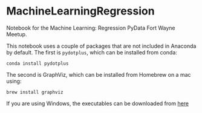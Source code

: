 # MachineLearningRegression
Notebook for the Machine Learning: Regression PyData Fort Wayne Meetup.

This notebook uses a couple of packages that are not included in Anaconda by default. The first is `pydotplus`, which can be installed from conda:

`conda install pydotplus`

The second is GraphViz, which can be installed from Homebrew on a mac using:

`brew install graphviz`

If you are using Windows, the executables can be downloaded from [here](https://graphviz.gitlab.io/download/)

